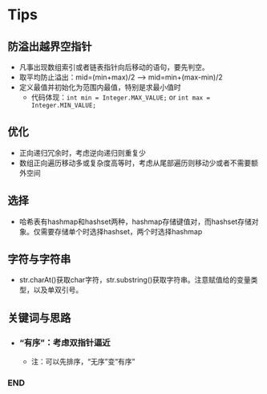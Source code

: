 # Tips



## 防溢出越界空指针
- 凡事出现数组索引或者链表指针向后移动的语句，要先判空。
- 取平均防止溢出：mid=(min+max)/2 --> mid=min+(max-min)/2
- 定义最值并初始化为范围内最值，特别是求最小值时
  - 代码体现：`int min = Integer.MAX_VALUE;` or `int max = Integer.MIN_VALUE;`



## 优化
- 正向递归冗余时，考虑逆向递归则重复少
- 数组正向遍历移动多或复杂度高等时，考虑从尾部遍历则移动少或者不需要额外空间



## 选择
- 哈希表有hashmap和hashset两种，hashmap存储键值对，而hashset存储对象。仅需要存储单个时选择hashset，两个时选择hashmap



## 字符与字符串
- str.charAt()获取char字符，str.substring()获取字符串。注意赋值给的变量类型，以及单双引号。



## 关键词与思路
- ### “有序”：考虑双指针逼近
  - 注：可以先排序，“无序”变“有序”



### END
